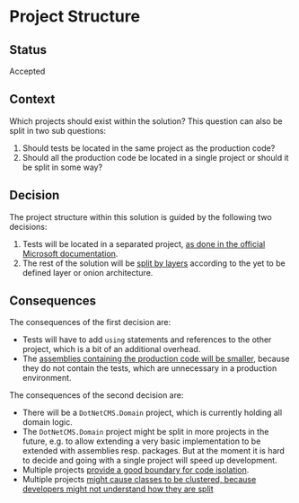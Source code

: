# Project Structure

## Status

Accepted

## Context

Which projects should exist within the solution? This question can also be split in two sub questions:

1. Should tests be located in the same project as the production code?
2. Should all the production code be located in a single project or should it be split in some way?

## Decision

The project structure within this solution is guided by the following two decisions:

1. Tests will be located in a separated project, [as done in the official Microsoft
documentation](https://docs.microsoft.com/en-us/dotnet/core/testing/unit-testing-with-dotnet-test).
2. The rest of the solution will be [split by layers](https://softwareengineering.stackexchange.com/a/373533/172973)
according to the yet to be defined layer or onion architecture.

## Consequences

The consequences of the first decision are:

- Tests will have to add `using` statements and references to the other project, which is a bit of an additional
overhead.
- The [assemblies containing the production code will be smaller](https://stackoverflow.com/a/347177/1292378), because
they do not contain the tests, which are unnecessary in a production environment.


The consequences of the second decision are:

- There will be a `DotNetCMS.Domain` project, which is currently holding all domain logic.
- The `DotNetCMS.Domain` project might be split in more projects in the future, e.g. to allow extending a very basic
implementation to be extended with assemblies resp. packages. But at the moment it is hard to decide and going with a
single project will speed up development.
- Multiple projects [provide a good boundary for code isolation](https://stackoverflow.com/a/2658726/1292378).
- Multiple projects [might cause classes to be clustered, because developers might not understand how they are
split](https://stackoverflow.com/a/2658726/1292378)
